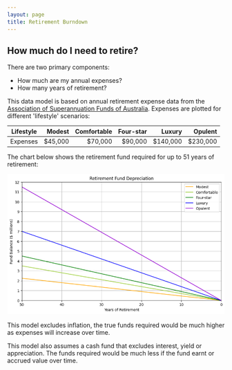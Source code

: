 ```yaml
---
layout: page
title: Retirement Burndown
---
```


## How much do I need to retire?

There are two primary components:

- How much are my annual expenses?
- How many years of retirement?

This data model is based on annual retirement expense data from the [Association of Superannuation Funds of Australia](retirement-planning.md). Expenses are plotted for different 'lifestyle' scenarios:


| Lifestyle | Modest | Comfortable | Four-star | Luxury | Opulent |
|-----------|--:|--:|--:|--:|--:|
| Expenses  | $45,000| $70,000| $90,000| $140,000| $230,000 |




The chart below shows the retirement fund required for up to 51 years of retirement:




    
![png](images/retirement_6_0.png)
    


This model excludes inflation, the true funds required would be much higher as expenses will increase over time.

This model also assumes a cash fund that excludes interest, yield or appreciation. The funds required would be much less if the fund earnt or accrued value over time.
